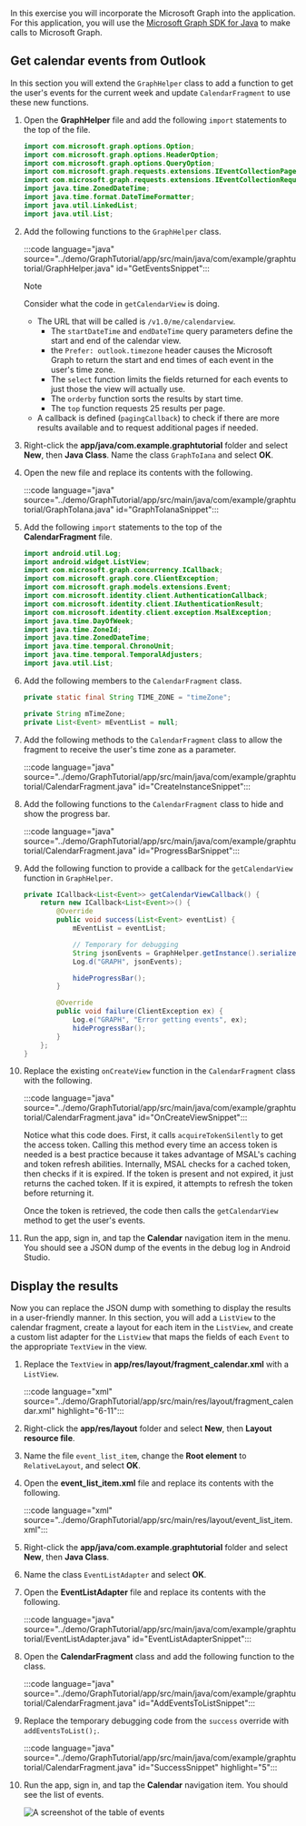 <!-- markdownlint-disable MD002 MD041 -->

In this exercise you will incorporate the Microsoft Graph into the application. For this application, you will use the [Microsoft Graph SDK for Java](https://github.com/microsoftgraph/msgraph-sdk-java) to make calls to Microsoft Graph.

## Get calendar events from Outlook

In this section you will extend the `GraphHelper` class to add a function to get the user's events for the current week and update `CalendarFragment` to use these new functions.

1. Open the **GraphHelper** file and add the following `import` statements to the top of the file.

    ```java
    import com.microsoft.graph.options.Option;
    import com.microsoft.graph.options.HeaderOption;
    import com.microsoft.graph.options.QueryOption;
    import com.microsoft.graph.requests.extensions.IEventCollectionPage;
    import com.microsoft.graph.requests.extensions.IEventCollectionRequestBuilder;
    import java.time.ZonedDateTime;
    import java.time.format.DateTimeFormatter;
    import java.util.LinkedList;
    import java.util.List;
    ```

1. Add the following functions to the `GraphHelper` class.

    :::code language="java" source="../demo/GraphTutorial/app/src/main/java/com/example/graphtutorial/GraphHelper.java" id="GetEventsSnippet":::

    > [!NOTE]
    > Consider what the code in `getCalendarView` is doing.
    >
    > - The URL that will be called is `/v1.0/me/calendarview`.
    >   - The `startDateTime` and `endDateTime` query parameters define the start and end of the calendar view.
    >   - the `Prefer: outlook.timezone` header causes the Microsoft Graph to return the start and end times of each event in the user's time zone.
    >   - The `select` function limits the fields returned for each events to just those the view will actually use.
    >   - The `orderby` function sorts the results by start time.
    >   - The `top` function requests 25 results per page.
    > - A callback is defined (`pagingCallback`) to check if there are more results available and to request additional pages if needed.

1. Right-click the **app/java/com.example.graphtutorial** folder and select **New**, then **Java Class**. Name the class `GraphToIana` and select **OK**.

1. Open the new file and replace its contents with the following.

    :::code language="java" source="../demo/GraphTutorial/app/src/main/java/com/example/graphtutorial/GraphToIana.java" id="GraphToIanaSnippet":::

1. Add the following `import` statements to the top of the **CalendarFragment** file.

    ```java
    import android.util.Log;
    import android.widget.ListView;
    import com.microsoft.graph.concurrency.ICallback;
    import com.microsoft.graph.core.ClientException;
    import com.microsoft.graph.models.extensions.Event;
    import com.microsoft.identity.client.AuthenticationCallback;
    import com.microsoft.identity.client.IAuthenticationResult;
    import com.microsoft.identity.client.exception.MsalException;
    import java.time.DayOfWeek;
    import java.time.ZoneId;
    import java.time.ZonedDateTime;
    import java.time.temporal.ChronoUnit;
    import java.time.temporal.TemporalAdjusters;
    import java.util.List;
    ```

1. Add the following members to the `CalendarFragment` class.

    ```java
    private static final String TIME_ZONE = "timeZone";

    private String mTimeZone;
    private List<Event> mEventList = null;
    ```

1. Add the following methods to the `CalendarFragment` class to allow the fragment to receive the user's time zone as a parameter.

    :::code language="java" source="../demo/GraphTutorial/app/src/main/java/com/example/graphtutorial/CalendarFragment.java" id="CreateInstanceSnippet":::

1. Add the following functions to the `CalendarFragment` class to hide and show the progress bar.

    :::code language="java" source="../demo/GraphTutorial/app/src/main/java/com/example/graphtutorial/CalendarFragment.java" id="ProgressBarSnippet":::

1. Add the following function to provide a callback for the `getCalendarView` function in `GraphHelper`.

    ```java
    private ICallback<List<Event>> getCalendarViewCallback() {
        return new ICallback<List<Event>>() {
            @Override
            public void success(List<Event> eventList) {
                mEventList = eventList;

                // Temporary for debugging
                String jsonEvents = GraphHelper.getInstance().serializeObject(mEventList);
                Log.d("GRAPH", jsonEvents);

                hideProgressBar();
            }

            @Override
            public void failure(ClientException ex) {
                Log.e("GRAPH", "Error getting events", ex);
                hideProgressBar();
            }
        };
    }
    ```

1. Replace the existing `onCreateView` function in the `CalendarFragment` class with the following.

    :::code language="java" source="../demo/GraphTutorial/app/src/main/java/com/example/graphtutorial/CalendarFragment.java" id="OnCreateViewSnippet":::

    Notice what this code does. First, it calls `acquireTokenSilently` to get the access token. Calling this method every time an access token is needed is a best practice because it takes advantage of MSAL's caching and token refresh abilities. Internally, MSAL checks for a cached token, then checks if it is expired. If the token is present and not expired, it just returns the cached token. If it is expired, it attempts to refresh the token before returning it.

    Once the token is retrieved, the code then calls the `getCalendarView` method to get the user's events.

1. Run the app, sign in, and tap the **Calendar** navigation item in the menu. You should see a JSON dump of the events in the debug log in Android Studio.

## Display the results

Now you can replace the JSON dump with something to display the results in a user-friendly manner. In this section, you will add a `ListView` to the calendar fragment, create a layout for each item in the `ListView`, and create a custom list adapter for the `ListView` that maps the fields of each `Event` to the appropriate `TextView` in the view.

1. Replace the `TextView` in **app/res/layout/fragment_calendar.xml** with a `ListView`.

    :::code language="xml" source="../demo/GraphTutorial/app/src/main/res/layout/fragment_calendar.xml" highlight="6-11":::

1. Right-click the **app/res/layout** folder and select **New**, then **Layout resource file**.

1. Name the file `event_list_item`, change the **Root element** to `RelativeLayout`, and select **OK**.

1. Open the **event_list_item.xml** file and replace its contents with the following.

    :::code language="xml" source="../demo/GraphTutorial/app/src/main/res/layout/event_list_item.xml":::

1. Right-click the **app/java/com.example.graphtutorial** folder and select **New**, then **Java Class**.

1. Name the class `EventListAdapter` and select **OK**.

1. Open the **EventListAdapter** file and replace its contents with the following.

    :::code language="java" source="../demo/GraphTutorial/app/src/main/java/com/example/graphtutorial/EventListAdapter.java" id="EventListAdapterSnippet":::

1. Open the **CalendarFragment** class and add the following function to the class.

    :::code language="java" source="../demo/GraphTutorial/app/src/main/java/com/example/graphtutorial/CalendarFragment.java" id="AddEventsToListSnippet":::

1. Replace the temporary debugging code from the `success` override with `addEventsToList();`.

    :::code language="java" source="../demo/GraphTutorial/app/src/main/java/com/example/graphtutorial/CalendarFragment.java" id="SuccessSnippet" highlight="5":::

1. Run the app, sign in, and tap the **Calendar** navigation item. You should see the list of events.

    ![A screenshot of the table of events](./images/calendar-list.png)
